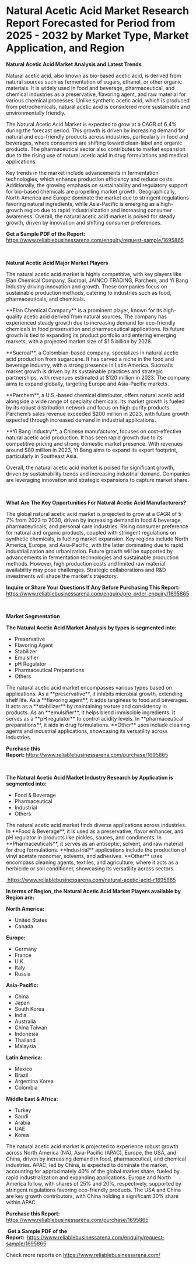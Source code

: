 <p><h1>Natural Acetic Acid Market Research Report Forecasted for Period from 2025 -  2032 by Market Type, Market Application, and Region</h1></p><p><strong>Natural Acetic Acid Market Analysis and Latest Trends</strong></p>
<p><p>Natural acetic acid, also known as bio-based acetic acid, is derived from natural sources such as fermentation of sugars, ethanol, or other organic materials. It is widely used in food and beverage, pharmaceutical, and chemical industries as a preservative, flavoring agent, and raw material for various chemical processes. Unlike synthetic acetic acid, which is produced from petrochemicals, natural acetic acid is considered more sustainable and environmentally friendly.</p><p>The Natural Acetic Acid Market is expected to grow at a CAGR of 6.4% during the forecast period. This growth is driven by increasing demand for natural and eco-friendly products across industries, particularly in food and beverages, where consumers are shifting toward clean-label and organic products. The pharmaceutical sector also contributes to market expansion due to the rising use of natural acetic acid in drug formulations and medical applications.</p><p>Key trends in the market include advancements in fermentation technologies, which enhance production efficiency and reduce costs. Additionally, the growing emphasis on sustainability and regulatory support for bio-based chemicals are propelling market growth. Geographically, North America and Europe dominate the market due to stringent regulations favoring natural ingredients, while Asia-Pacific is emerging as a high-growth region due to rapid industrialization and increasing consumer awareness. Overall, the natural acetic acid market is poised for steady growth, driven by innovation and shifting consumer preferences.</p></p>
<p><strong>Get a Sample PDF of the Report:&nbsp;</strong> <a href="https://www.reliablebusinessarena.com/enquiry/request-sample/1695865?utm_campaign=2215&utm_medium=2&utm_source=Github&utm_content=ia&utm_term=30012025&utm_id=natural-acetic-acid">https://www.reliablebusinessarena.com/enquiry/request-sample/1695865</a></p>
<p>&nbsp;</p>
<p><strong>Natural Acetic Acid Major Market Players</strong></p>
<p><p>The natural acetic acid market is highly competitive, with key players like Elan Chemical Company, Sucroal, JAINCO TRADING, Parchem, and Yi Bang Industry driving innovation and growth. These companies focus on sustainable production methods, catering to industries such as food, pharmaceuticals, and chemicals.</p><p>**Elan Chemical Company** is a prominent player, known for its high-quality acetic acid derived from natural sources. The company has experienced steady growth due to increasing demand for eco-friendly chemicals in food preservation and pharmaceutical applications. Its future growth is tied to expanding its product portfolio and entering emerging markets, with a projected market size of $1.5 billion by 2028.</p><p>**Sucroal**, a Colombian-based company, specializes in natural acetic acid production from sugarcane. It has carved a niche in the food and beverage industry, with a strong presence in Latin America. Sucroal’s market growth is driven by its sustainable practices and strategic partnerships, with revenues estimated at $120 million in 2023. The company aims to expand globally, targeting Europe and Asia-Pacific markets.</p><p>**Parchem**, a U.S.-based chemical distributor, offers natural acetic acid alongside a wide range of specialty chemicals. Its market growth is fueled by its robust distribution network and focus on high-purity products. Parchem’s sales revenue exceeded $200 million in 2023, with future growth expected through increased demand in industrial applications.</p><p>**Yi Bang Industry**, a Chinese manufacturer, focuses on cost-effective natural acetic acid production. It has seen rapid growth due to its competitive pricing and strong domestic market presence. With revenues around $80 million in 2023, Yi Bang aims to expand its export footprint, particularly in Southeast Asia.</p><p>Overall, the natural acetic acid market is poised for significant growth, driven by sustainability trends and increasing industrial demand. Companies are leveraging innovation and strategic expansions to capture market share.</p></p>
<p>&nbsp;</p>
<p><strong>What Are The Key Opportunities For Natural Acetic Acid Manufacturers?</strong></p>
<p><p>The global natural acetic acid market is projected to grow at a CAGR of 5-7% from 2023 to 2030, driven by increasing demand in food & beverage, pharmaceuticals, and personal care industries. Rising consumer preference for natural and organic products, coupled with stringent regulations on synthetic chemicals, is fueling market expansion. Key regions include North America, Europe, and Asia-Pacific, with the latter dominating due to rapid industrialization and urbanization. Future growth will be supported by advancements in fermentation technologies and sustainable production methods. However, high production costs and limited raw material availability may pose challenges. Strategic collaborations and R&D investments will shape the market's trajectory.</p></p>
<p><strong>Inquire or Share Your Questions If Any Before Purchasing This Report:</strong> <a href="https://www.reliablebusinessarena.com/enquiry/pre-order-enquiry/1695865?utm_campaign=2215&utm_medium=2&utm_source=Github&utm_content=ia&utm_term=30012025&utm_id=natural-acetic-acid">https://www.reliablebusinessarena.com/enquiry/pre-order-enquiry/1695865</a></p>
<p>&nbsp;</p>
<p><strong>Market Segmentation</strong></p>
<p><strong>The Natural Acetic Acid Market Analysis by types is segmented into:</strong></p>
<p><ul><li>Preservative</li><li>Flavoring Agent</li><li>Stabilizer</li><li>Emulsifier</li><li>pH Regulator</li><li>Pharmaceutical Preparations</li><li>Others</li></ul></p>
<p><p>The natural acetic acid market encompasses various types based on applications. As a **preservative**, it inhibits microbial growth, extending shelf life. As a **flavoring agent**, it adds tanginess to food and beverages. It acts as a **stabilizer** by maintaining texture and consistency in products. As an **emulsifier**, it helps blend immiscible ingredients. It serves as a **pH regulator** to control acidity levels. In **pharmaceutical preparations**, it aids in drug formulations. **Other** uses include cleaning agents and industrial applications, showcasing its versatility across industries.</p></p>
<p><strong>Purchase this Report:&nbsp;</strong><a href="https://www.reliablebusinessarena.com/purchase/1695865?utm_campaign=2215&utm_medium=2&utm_source=Github&utm_content=ia&utm_term=30012025&utm_id=natural-acetic-acid">https://www.reliablebusinessarena.com/purchase/1695865</a></p>
<p>&nbsp;</p>
<p><strong>The Natural Acetic Acid Market Industry Research by Application is segmented into:</strong></p>
<p><ul><li>Food & Beverage</li><li>Pharmaceutical</li><li>Industrial</li><li>Others</li></ul></p>
<p><p>The natural acetic acid market finds diverse applications across industries. In **Food & Beverage**, it is used as a preservative, flavor enhancer, and pH regulator in products like pickles, sauces, and condiments. In **Pharmaceuticals**, it serves as an antiseptic, solvent, and raw material for drug formulations. **Industrial** applications include the production of vinyl acetate monomer, solvents, and adhesives. **Other** uses encompass cleaning agents, textiles, and agriculture, where it acts as a herbicide or soil conditioner, showcasing its versatility across sectors.</p></p>
<p><a href="https://www.reliablebusinessarena.com/natural-acetic-acid-r1695865?utm_campaign=2215&utm_medium=2&utm_source=Github&utm_content=ia&utm_term=30012025&utm_id=natural-acetic-acid">&nbsp;https://www.reliablebusinessarena.com/natural-acetic-acid-r1695865</a></p>
<p><strong>In terms of Region, the Natural Acetic Acid Market Players available by Region are:</strong></p>
<p>
    <p> <strong> North America: </strong>
        <ul>
            <li>United States</li>
            <li>Canada</li>
        </ul>
        </p> 
    <p> <strong> Europe: </strong>
        <ul>
            <li>Germany</li>
            <li>France</li>
            <li>U.K.</li>
            <li>Italy</li>
            <li>Russia</li>
        </ul>
        </p> 
    <p> <strong> Asia-Pacific: </strong>
        <ul>
            <li>China</li>
            <li>Japan</li>
            <li>South Korea</li>
            <li>India</li>
            <li>Australia</li>
            <li>China Taiwan</li>
            <li>Indonesia</li>
            <li>Thailand</li>
            <li>Malaysia</li>
        </ul>
        </p> 
    <p> <strong> Latin America: </strong>
        <ul>
            <li>Mexico</li>
            <li>Brazil</li>
            <li>Argentina Korea</li>
            <li>Colombia</li>
        </ul>
        </p> 
    <p> <strong> Middle East & Africa: </strong>
        <ul>
            <li>Turkey</li>
            <li>Saudi</li>
            <li>Arabia</li>
            <li>UAE</li>
            <li>Korea</li>
        </ul>
    </p>
    </p>
<p><p>The natural acetic acid market is projected to experience robust growth across North America (NA), Asia-Pacific (APAC), Europe, the USA, and China, driven by increasing demand in food, pharmaceutical, and chemical industries. APAC, led by China, is expected to dominate the market, accounting for approximately 40% of the global market share, fueled by rapid industrialization and expanding applications. Europe and North America follow, with shares of 25% and 20%, respectively, supported by stringent regulations favoring eco-friendly products. The USA and China are key growth contributors, with China holding a significant 30% share within APAC.</p></p>
<p><strong>Purchase this Report: </strong><a href="https://www.reliablebusinessarena.com/purchase/1695865?utm_campaign=2215&utm_medium=2&utm_source=Github&utm_content=ia&utm_term=30012025&utm_id=natural-acetic-acid">https://www.reliablebusinessarena.com/purchase/1695865</a></p>
<p>&nbsp;<strong>Get a Sample PDF of the Report:&nbsp;&nbsp;</strong><a href="https://www.reliablebusinessarena.com/enquiry/request-sample/1695865?utm_campaign=2215&utm_medium=2&utm_source=Github&utm_content=ia&utm_term=30012025&utm_id=natural-acetic-acid">https://www.reliablebusinessarena.com/enquiry/request-sample/1695865</a></p>
<p><strong></strong></p>
<p>Check more reports on <a href="https://www.reliablebusinessarena.com/?utm_campaign=2215&utm_medium=2&utm_source=Github&utm_content=ia&utm_term=30012025&utm_id=natural-acetic-acid">https://www.reliablebusinessarena.com/</a></p>